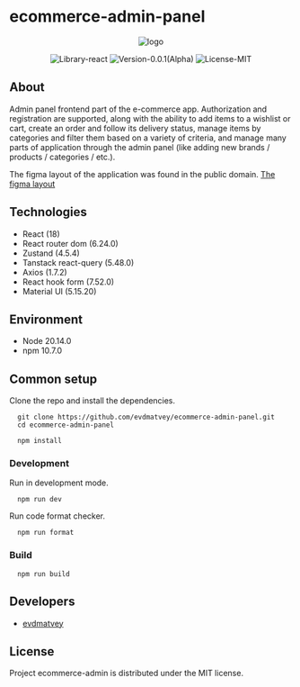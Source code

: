 # ecommerce-admin-panel

<p align="center">
  <img src="https://i.ibb.co/TBM45pT/logo.png" alt="logo">
</p>

<p align="center">
  <img src="https://img.shields.io/badge/Library-react-blue%3Fstyle%3Dflat" alt="Library-react"/>
  <img src="https://img.shields.io/badge/Version-0.0.1_(Alpha)-purple?style=flat" alt="Version-0.0.1(Alpha)"/>
  <img src="https://img.shields.io/badge/License-MIT-green?style=flat" alt="License-MIT"/>
</p>

## About

Admin panel frontend part of the e-commerce app. Authorization and registration are supported, along with the ability to add items to a wishlist or cart, create an order and follow its delivery status, manage items by categories and filter them based on a variety of criteria, and manage many parts of application through the admin panel (like adding new brands / products / categories / etc.).

The figma layout of the application was found in the public domain. [The figma layout](https://www.figma.com/community/file/1376901695536369893)

## Technologies

- React (18)
- React router dom (6.24.0)
- Zustand (4.5.4)
- Tanstack react-query (5.48.0)
- Axios (1.7.2)
- React hook form (7.52.0)
- Material UI (5.15.20)

## Environment

- Node 20.14.0
- npm 10.7.0

## Common setup

Clone the repo and install the dependencies.

```
  git clone https://github.com/evdmatvey/ecommerce-admin-panel.git
  cd ecommerce-admin-panel
```

```
  npm install
```

### Development

Run in development mode.

```
  npm run dev
```

Run code format checker.

```
  npm run format
```

### Build

```
  npm run build
```

## Developers

- [evdmatvey](https://github.com/evdmatvey)

## License

Project ecommerce-admin is distributed under the MIT license.
